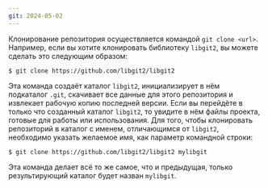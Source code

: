 ```yaml
---
git: 2024-05-02
---
```

Клонирование репозитория осуществляется командой `git clone <url>`. Например, если вы хотите клонировать библиотеку `libgit2`, вы можете сделать это следующим образом:

```console
$ git clone https://github.com/libgit2/libgit2
```

Эта команда создаёт каталог `libgit2`, инициализирует в нём подкаталог `.git`, скачивает все данные для этого репозитория и извлекает рабочую копию последней версии. Если вы перейдёте в только что созданный каталог `libgit2`, то увидите в нём файлы проекта, готовые для работы или использования. Для того, чтобы клонировать репозиторий в каталог с именем, отличающимся от `libgit2`, необходимо указать желаемое имя, как параметр командной строки:

```console
$ git clone https://github.com/libgit2/libgit2 mylibgit
```

Эта команда делает всё то же самое, что и предыдущая, только результирующий каталог будет назван `mylibgit`.